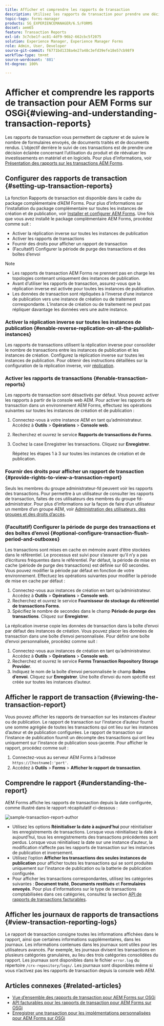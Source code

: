 ```yaml
---
title: Afficher et comprendre les rapports de transaction
description: Utilisez les rapports de transaction pour prendre une décision éclairée sur l’utilisation du produit et rééquilibrer les investissements en matériel et en logiciels.
topic-tags: forms-manager
products: SG_EXPERIENCEMANAGER/6.5/FORMS
docset: aem65
feature: Transaction Reports
exl-id: 3c7cbe1f-ac81-4df9-96b2-662cbc5f2075
solution: Experience Manager, Experience Manager Forms
role: Admin, User, Developer
source-git-commit: f6771bd1338a4e27a48c3efd39efe18e57cb98f9
workflow-type: tm+mt
source-wordcount: '881'
ht-degree: 100%

---
```


# Afficher et comprendre les rapports de transaction pour AEM Forms sur OSGi{#viewing-and-understanding-transaction-reports}

Les rapports de transaction vous permettent de capturer et de suivre le nombre de formulaires envoyés, de documents traités et de documents rendus. L’objectif derrière le suivi de ces transactions est de prendre une décision éclairée concernant l’utilisation du produit et de réévaluer les investissements en matériel et en logiciels. Pour plus d’informations, voir [Présentation des rapports sur les transactions AEM Forms](../../forms/using/transaction-reports-overview.md).

## Configurer des rapports de transaction  {#setting-up-transaction-reports}

La fonction Rapports de transaction est disponible dans le cadre du package complémentaire d’AEM Forms. Pour plus d’informations sur l’installation du package complémentaire sur toutes les instances de création et de publication, voir [Installer et configurer AEM Forms](/help/forms/using/installing-configuring-aem-forms-osgi.md). Une fois que vous avez installé le package complémentaire AEM Forms, procédez comme suit :

* Activer la réplication inverse sur toutes les instances de publication
* Activer les rapports de transactions
* Fournir des droits pour afficher un rapport de transaction
* (Facultatif) Configurer la période de purge des transactions et des boîtes d’envoi [](/help/forms/using/installing-configuring-aem-forms-osgi.md)

>[!NOTE]
>
>* Les rapports de transaction AEM Forms ne prennent pas en charge les topologies contenant uniquement des instances de publication.
>* Avant d’utiliser les rapports de transaction, assurez-vous que la réplication inverse est activée pour toutes les instances de publication.
>* Les données de transaction sont répliquées à l’inverse d’une instance de publication vers une instance de création ou de traitement correspondante. L’instance de création ou de traitement ne peut pas répliquer davantage les données vers une autre instance.
>

### Activer la réplication inverse sur toutes les instances de publication {#enable-reverse-replication-on-all-the-publish-instances}

Les rapports de transactions utilisent la réplication inverse pour consolider le nombre de transactions entre les instances de publication et les instances de création. Configurez la réplication inverse sur toutes les instances de publication. Pour obtenir des instructions détaillées sur la configuration de la réplication inverse, voir [réplication](/help/sites-deploying/replication.md).

### Activer les rapports de transactions {#enable-transaction-reports}

Les rapports de transaction sont désactivés par défaut. Vous pouvez activer les rapports à partir de la console web AEM. Pour activer les rapports de transaction dans un environnement AEM Forms, effectuez les opérations suivantes sur toutes les instances de création et de publication :

1. Connectez-vous à votre instance AEM en tant qu’administrateur. Accédez à **Outils** > **Opérations** > **Console web**.
1. Recherchez et ouvrez le service **Rapports de transactions de Forms**.
1. Cochez la case Enregistrer les transactions. Cliquez sur **Enregistrer**.

   Répétez les étapes 1 à 3 sur toutes les instances de création et de publication.

### Fournir des droits pour afficher un rapport de transaction {#provide-rights-to-view-a-transaction-report}

Seuls les membres du groupe administrateur-fd peuvent voir les rapports des transactions. Pour permettre à un utilisateur de consulter les rapports de transaction, faites de ces utilisateurs des membres du groupe fd-administrator. Pour plus d’informations sur la façon de faire d’un utilisateur un membre d’un groupe AEM, voir [Administration des utilisateurs, des groupes et des droits d’accès](/help/sites-administering/user-group-ac-admin.md).

### (Facultatif) Configurer la période de purge des transactions et des boîtes d’envoi {#optional-configure-transaction-flush-period-and-outboxes}

Les transactions sont mises en cache en mémoire avant d’être stockées dans le référentiel. Le processus est suivi pour s’assurer qu’il n’y a pas d’écritures fréquentes dans le référentiel. Par défaut, la période de mise en cache (période de purge des transactions) est définie sur 60 secondes. Vous pouvez modifier la période par défaut en fonction de votre environnement. Effectuez les opérations suivantes pour modifier la période de mise en cache par défaut :

1. Connectez-vous aux instances de création en tant qu’administrateur. Accédez à **Outils** > **Opérations** > **Console web**.
1. Recherchez et ouvrez le service **Fournisseur de stockage du référentiel de transactions Forms**.
1. Spécifiez le nombre de secondes dans le champ **Période de purge des transactions**. Cliquez sur **Enregistrer**.

La réplication inverse copie les données de transaction dans la boîte d’envoi par défaut des instances de création. Vous pouvez placer les données de transaction dans une boîte d’envoi personnalisée. Pour définir une boîte d’envoi personnalisée, procédez comme suit :

1. Connectez-vous aux instances de création en tant qu’administrateur. Accédez à **Outils** > **Opérations** > **Console web**.
1. Recherchez et ouvrez le service **Forms Transaction Repository Storage Provider**.
1. Indiquez le nom de la boîte d’envoi personnalisée le champ **Boîtes dʼenvoi**. Cliquez sur **Enregistrer**. Une boîte d’envoi du nom spécifié est créée sur toutes les instances d’auteur.

## Afficher le rapport de transaction {#viewing-the-transaction-report}

Vous pouvez afficher les rapports de transaction sur les instances d’auteur ou de publication. Le rapport de transaction sur l’instance d’auteur fournit une somme agrégée de toutes les transactions qui ont lieu sur les instances d’auteur et de publication configurées. Le rapport de transaction sur l’instance de publication fournit un décompte des transactions qui ont lieu uniquement sur l’instance de publication sous-jacente. Pour afficher le rapport, procédez comme suit :

1. Connectez-vous au serveur AEM Forms à lʼadresse `https://[hostname]:'port'`.
1. Accédez à **Outils** > **Forms** > **Afficher le rapport de transaction**.

## Comprendre le rapport {#understanding-the-report}

AEM Forms affiche les rapports de transaction depuis la date configurée, comme illustré dans le rapport récapitulatif ci-dessous :

![sample-transaction-report-author](assets/sample-transaction-report-author.png)

* Utilisez les options **Réinitialiser la date à aujourd’hui** pour réinitialiser les enregistrements de transactions. Lorsque vous réinitialisez la date à aujourd’hui, tous les enregistrements des transactions précédentes sont perdus. Lorsque vous réinitialisez la date sur une instance d’auteur, la modification n’affecte pas les rapports de transaction sur les instances de publication et inversement.
* Utilisez lʼoption **Afficher les transactions des seules instances de publication** pour afficher toutes les transactions qui se sont produites uniquement sur l’instance de publication ou la batterie de publication configurée.
* Pour afficher les transactions correspondantes, utilisez les catégories suivantes : **Document traité**, **Documents restitués** et **Formulaires envoyés**. Pour plus dʼinformations sur le type de transactions comptabilisées dans ces catégories, consultez la section [API de rapports de transactions facturables](../../forms/using/transaction-reports-billable-apis.md).

## Afficher les journaux de rapports de transactions {#view-transaction-reporting-logs}

Le rapport de transaction consigne toutes les informations affichées dans le rapport, ainsi que certaines informations supplémentaires, dans les journaux. Les informations contenues dans les journaux sont utiles pour les utilisateurs avancés. Par exemple, les journaux divisent les transactions en plusieurs catégories granulaires, au lieu des trois catégories consolidées du rapport. Les journaux sont disponibles dans le fichier `error.log` du répertoire `/crx-repository/logs/`. Les journaux sont disponibles même si vous n’activez pas les rapports de transaction depuis la console web AEM.

## Articles connexes {#related-articles}

* [Vue d’ensemble des rapports de transaction pour AEM Forms sur OSGi](../../forms/using/transaction-reports-overview.md)
* [API facturables pour les rapports de transaction pour AEM Forms sur OSGi](../../forms/using/transaction-reports-billable-apis.md)
* [Enregistrer une transaction pour les implémentations personnalisées pour AEM Forms sur OSGi](/help/forms/using/record-transaction-custom-implementation.md)
